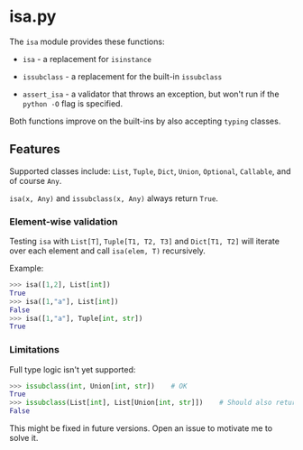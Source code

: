 # isa.py

The `isa` module provides these functions:

* `isa` - a replacement for `isinstance`

* `issubclass` - a replacement for the built-in `issubclass`

* `assert_isa` - a validator that throws an exception, but won't run if the  `python -O` flag is specified.

Both functions improve on the built-ins by also accepting `typing` classes.

## Features

Supported classes include: `List`, `Tuple`, `Dict`, `Union`, `Optional`, `Callable`, and of course `Any`.

`isa(x, Any)` and `issubclass(x, Any)` always return `True`.

### Element-wise validation

Testing `isa` with `List[T]`, `Tuple[T1, T2, T3]` and `Dict[T1, T2]` will iterate over each element and call `isa(elem, T)` recursively.

Example:
```python
>>> isa([1,2], List[int])
True
>>> isa([1,"a"], List[int])
False
>>> isa([1,"a"], Tuple[int, str])
True
```

### Limitations

Full type logic isn't yet supported:
```python
>>> issubclass(int, Union[int, str])    # OK
True
>>> issubclass(List[int], List[Union[int, str]])    # Should also return True
False
```

This might be fixed in future versions. Open an issue to motivate me to solve it.